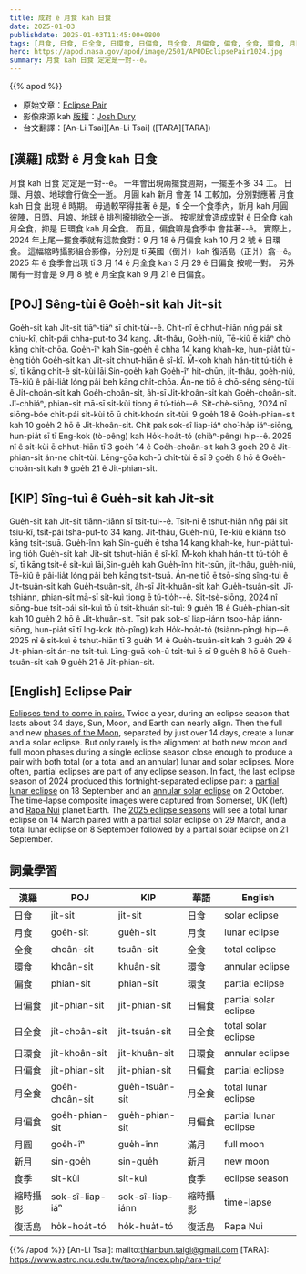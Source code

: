 ```yaml
---
title: 成對 ê 月食 kah 日食
date: 2025-01-03
publishdate: 2025-01-03T11:45:00+0800
tags: [月食, 日食, 日全食, 日環食, 日偏食, 月全食, 月偏食, 偏食, 全食, 環食, 月圓, 新月, 食季, 縮時攝影, 復活島]
hero: https://apod.nasa.gov/apod/image/2501/APODEclipsePair1024.jpg
summary: 月食 kah 日食 定定是一對--ê。
---
```


{{% apod %}}

- 原始文章：[Eclipse Pair](https://apod.nasa.gov/apod/ap250103.html)
- 影像來源 kah [版權][copyright]：[Josh Dury](https://www.joshduryphoto-media.com/)
- 台文翻譯：[An-Li Tsai][An-Li Tsai] ([TARA][TARA])

## [漢羅] 成對 ê 月食 kah 日食
月食 kah 日食 定定是一對--ê。
一年會出現兩擺食週期，一擺差不多 34 工。
日頭、月娘、地球會行做仝一逝。
月圓 kah 新月 會差 14 工較加，分別對應著 月食 kah 日食 出現 ê 時期。
毋過較罕得拄著 ê 是，tī 仝一个食季內，新月 kah 月圓 彼陣，日頭、月娘、地球 ê 排列攏排欲仝一逝。
按呢就會造成成對 ê 日全食 kah 月全食，抑是 日環食 kah 月全食。
而且，偏食嘛是食季中 會拄著--ê。
實際上，2024 年上尾一擺食季就有這款食對：9 月 18 ê 月偏食 kah 10 月 2 號 ê 日環食。
這幅縮時攝影組合影像，分別是 tī 英國（倒爿）kah 復活島（正爿）翕--ê。
2025 年 ê 食季會出現 tī 3 月 14 ê 月全食 kah 3 月 29 ê 日偏食 按呢一對。
另外閣有一對會是 9 月 8 號 ê 月全食 kah 9 月 21 ê 日偏食。

## [POJ] Sêng-tùi ê Goe̍h-si̍t kah Ji̍t-si̍t
Goe̍h-si̍t kah Ji̍t-si̍t tiāⁿ-tiāⁿ sī chi̍t-tùi--ê.
Chi̍t-nî ē chhut-hiān nn̄g pái si̍t chiu-kî, chi̍t-pái chha-put-to 34 kang.
Ji̍t-thâu, Goe̍h-niû, Tē-kiû ē kiâⁿ chò kāng chi̍t-chōa.
Goe̍h-îⁿ kah Sin-goe̍h ē chha 14 kang khah-ke, hun-pia̍t tùi-èng tio̍h Goe̍h-si̍t kah Ji̍t-si̍t chhut-hiān ê sî-kî.
M̄-koh khah hán-tit tú-tio̍h ê sī, tī kāng chi̍t-ê si̍t-kùi lāi,Sin-goe̍h kah Goe̍h-îⁿ hit-chūn, ji̍t-thâu, goe̍h-niû, Tē-kiû ê pâi-lia̍t lóng pâi beh kāng chi̍t-chōa.
Án-ne tiō ē chō-sêng sêng-tùi ê Ji̍t-choân-si̍t kah Goe̍h-choân-si̍t, a̍h-sī Ji̍t-khoân-si̍t kah Goe̍h-choân-si̍t.
Jî-chhiáⁿ, phian-si̍t mā-sī si̍t-kùi tiong ē tú-tio̍h--ê.
Si̍t-chè-siōng, 2024 nî siōng-bóe chi̍t-pái si̍t-kùi tō ū chit-khoán si̍t-tùi: 9 goe̍h 18 ê Goe̍h-phian-si̍t kah 10 goe̍h 2 hō ê Ji̍t-khoân-si̍t.
Chit pak sok-sî liap-iáⁿ cho͘-ha̍p iáⁿ-siōng, hun-pia̍t sī tī Eng-kok (tò-pêng) kah Ho̍k-hoa̍t-tó (chiàⁿ-pêng) hip--ê.
2025 nî ê si̍t-kùi ē chhut-hiān tī 3 goe̍h 14 ê Goe̍h-choân-si̍t kah 3 goe̍h 29 ê Ji̍t-phian-si̍t án-ne chi̍t-tùi.
Lēng-gōa koh-ū chi̍t-tùi ē sī 9 goe̍h 8 hō ê Goe̍h-choân-si̍t kah 9 goe̍h 21 ê Ji̍t-phian-si̍t.

## [KIP] Sîng-tuì ê Gue̍h-si̍t kah Ji̍t-si̍t
Gue̍h-si̍t kah Ji̍t-si̍t tiānn-tiānn sī tsi̍t-tuì--ê.
Tsi̍t-nî ē tshut-hiān nn̄g pái si̍t tsiu-kî, tsi̍t-pái tsha-put-to 34 kang.
Ji̍t-thâu, Gue̍h-niû, Tē-kiû ē kiânn tsò kāng tsi̍t-tsuā.
Gue̍h-înn kah Sin-gue̍h ē tsha 14 kang khah-ke, hun-pia̍t tuì-ìng tio̍h Gue̍h-si̍t kah Ji̍t-si̍t tshut-hiān ê sî-kî.
M̄-koh khah hán-tit tú-tio̍h ê sī, tī kāng tsi̍t-ê si̍t-kuì lāi,Sin-gue̍h kah Gue̍h-înn hit-tsūn, ji̍t-thâu, gue̍h-niû, Tē-kiû ê pâi-lia̍t lóng pâi beh kāng tsi̍t-tsuā.
Án-ne tiō ē tsō-sîng sîng-tuì ê Ji̍t-tsuân-si̍t kah Gue̍h-tsuân-si̍t, a̍h-sī Ji̍t-khuân-si̍t kah Gue̍h-tsuân-si̍t.
Jî-tshiánn, phian-si̍t mā-sī si̍t-kuì tiong ē tú-tio̍h--ê.
Si̍t-tsè-siōng, 2024 nî siōng-bué tsi̍t-pái si̍t-kuì tō ū tsit-khuán si̍t-tuì: 9 gue̍h 18 ê Gue̍h-phian-si̍t kah 10 gue̍h 2 hō ê Ji̍t-khuân-si̍t.
Tsit pak sok-sî liap-iánn tsoo-ha̍p iánn-siōng, hun-pia̍t sī tī Ing-kok (tò-pîng) kah Ho̍k-hoa̍t-tó (tsiànn-pîng) hip--ê.
2025 nî ê si̍t-kuì ē tshut-hiān tī 3 gue̍h 14 ê Gue̍h-tsuân-si̍t kah 3 gue̍h 29 ê Ji̍t-phian-si̍t án-ne tsi̍t-tuì.
Līng-guā koh-ū tsi̍t-tuì ē sī 9 gue̍h 8 hō ê Gue̍h-tsuân-si̍t kah 9 gue̍h 21 ê Ji̍t-phian-si̍t.

## [English] Eclipse Pair
[Eclipses tend to come in pairs.][Eclipses tend to come in pairs.] Twice a year, during an eclipse season that lasts about 34 days, Sun, Moon, and Earth can nearly align.
Then the full and new [phases of the Moon][phases of the Moon], separated by just over 14 days, create a lunar and a solar eclipse.
But only rarely is the alignment at both new moon and full moon phases during a single eclipse season close enough to produce a pair with both total (or a total and an annular) lunar and solar eclipses.
More often, partial eclipses are part of any eclipse season.
In fact, the last eclipse season of 2024 produced this fortnight-separated eclipse pair: a [partial lunar eclipse][partial lunar eclipse] on 18 September and an [annular solar eclipse][annular solar eclipse] on 2 October.
The time-lapse composite images were captured from Somerset, UK (left) and [Rapa Nui][Rapa Nui] planet Earth.
The [2025 eclipse seasons][2025 eclipse seasons] will see a total lunar eclipse on 14 March paired with a partial solar eclipse on 29 March, and a total lunar eclipse on 8 September followed by a partial solar eclipse on 21 September.

## 詞彙學習
|漢羅|POJ|KIP|華語|English|
|-|-|-|-|-|
| 日食 | ji̍t-si̍t | ji̍t-si̍t | 日食 | solar eclipse |
| 月食 | goe̍h-si̍t | gue̍h-si̍t | 月食 | lunar eclipse |
| 全食 | choân-si̍t | tsuân-si̍t | 全食 | total eclipse |
| 環食 | khoân-si̍t | khuân-si̍t | 環食 | annular eclipse |
| 偏食 | phian-si̍t | phian-si̍t | 環食 | partial eclipse |
| 日偏食 | ji̍t-phian-si̍t | ji̍t-phian-si̍t | 日偏食 | partial solar eclipse |
| 日全食 | ji̍t-choân-si̍t | ji̍t-tsuân-si̍t | 日全食 | total solar eclipse |
| 日環食 | ji̍t-khoân-si̍t | ji̍t-khuân-si̍t | 日環食 | annular eclipse |
| 日偏食 | ji̍t-phian-si̍t | ji̍t-phian-si̍t | 日偏食 | partial eclipse |
| 月全食 | goe̍h-choân-si̍t | gue̍h-tsuân-si̍t | 月全食 | total lunar eclipse |
| 月偏食 | goe̍h-phian-si̍t | gue̍h-phian-si̍t | 月偏食 | partial lunar eclipse |
| 月圓 | goe̍h-îⁿ | gue̍h-înn | 滿月 | full moon |
| 新月 | sin-goe̍h | sin-gue̍h | 新月 | new moon |
| 食季 | si̍t-kùi | si̍t-kuì | 食季 | eclipse season |
| 縮時攝影 | sok-sî-liap-iáⁿ | sok-sî-liap-iánn | 縮時攝影 | time-lapse |
| 復活島 | ho̍k-hoa̍t-tó  | ho̍k-hua̍t-tó | 復活島 | Rapa Nui |

{{% /apod %}}
[An-Li Tsai]: mailto:thianbun.taigi@gmail.com
[TARA]: https://www.astro.ncu.edu.tw/taova/index.php/tara-trip/

[copyright]: https://apod.nasa.gov/apod/fap/lib/about_apod.html#srapply
[License3]: https://creativecommons.org/licenses/by-nc-nd/3.0/
[License2]:https://creativecommons.org/licenses/by-nc-nd/2.0/

[Eclipses tend to come in pairs.]:https://earthsky.org/astronomy-essentials/may-june-2021-special-eclipse-season/
[phases of the Moon]:https://svs.gsfc.nasa.gov/4874
[partial lunar eclipse]:https://apod.nasa.gov/apod/ap240920.html
[annular solar eclipse]:https://apod.nasa.gov/apod/ap241008.html
[Rapa Nui]:https://apod.nasa.gov/apod/ap241011.html
[2025 eclipse seasons]:https://www.timeanddate.com/eclipse/2025
